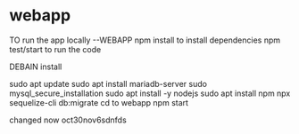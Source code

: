 # webapp

TO run the app locally --WEBAPP 
npm install  to install dependencies
npm test/start to run the code 


DEBAIN install


sudo apt update
sudo apt install mariadb-server
sudo mysql_secure_installation
sudo apt install -y nodejs
sudo apt install npm
npx sequelize-cli db:migrate
cd to webapp
npm start

changed now
oct30nov6sdnfds
